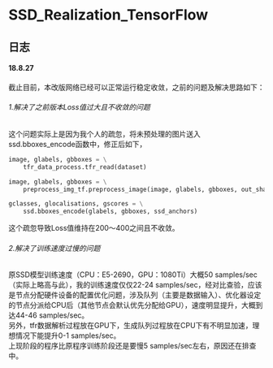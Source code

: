 # SSD_Realization_TensorFlow

## 日志
#### 18.8.27
截止目前，本改版网络已经可以正常运行稳定收敛，之前的问题及解决思路如下：
###### 1.解决了之前版本Loss值过大且不收敛的问题
这个问题实际上是因为我个人的疏忽，将未预处理的图片送入ssd.bboxes_encode函数中，修正后如下，
```python
image, glabels, gbboxes = \
    tfr_data_process.tfr_read(dataset)

image, glabels, gbboxes = \
    preprocess_img_tf.preprocess_image(image, glabels, gbboxes, out_shape=(300, 300))

gclasses, glocalisations, gscores = \
    ssd.bboxes_encode(glabels, gbboxes, ssd_anchors)
```
这个疏忽导致Loss值维持在200～400之间且不收敛。
###### 2.解决了训练速度过慢的问题
原SSD模型训练速度（CPU：E5-2690，GPU：1080Ti）大概50 samples/sec（实际上略高与此），我的训练速度仅仅22-24 samples/sec，经对比查验，应该是节点分配硬件设备的配置优化问题，涉及队列（主要是数据输入）、优化器设定的节点分派给CPU后（其他节点会默认优先分配给GPU），速度明显提升，大概到达44-46 samples/sec。<br>
另外，tfr数据解析过程放在GPU下，生成队列过程放在CPU下有不明显加速，理想情况下能提升0-1 samples/sec。<br>
上现阶段的程序比原程序训练阶段还是要慢5 samples/sec左右，原因还在排查中。<br>
